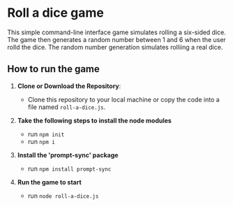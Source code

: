 # Roll a dice game

This simple command-line interface game simulates rolling a six-sided dice. The game then generates a random number between 1 and 6 when the user rolld the dice. The random number generation simulates rolliing a real dice.

## How to run the game

1. **Clone or Download the Repository**:

   - Clone this repository to your local machine or copy the code into a file named `roll-a-dice.js`.

2. **Take the following steps to install the node modules**

   - run `npm init`
   - run `npm i`

3. **Install the 'prompt-sync' package**

   - run `npm install prompt-sync`

4. **Run the game to start**
   - run `node roll-a-dice.js`
